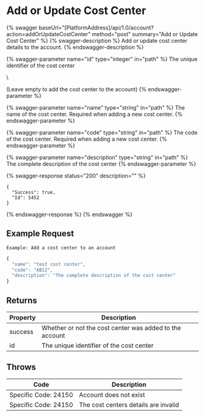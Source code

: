 # Add or Update Cost Center

{% swagger baseUrl="[PlatformAddress]/api/1.0/account?action=addOrUpdateCostCenter" method="post" summary="Add or Update Cost Center" %}
{% swagger-description %}
Add or update cost center details to the account.
{% endswagger-description %}

{% swagger-parameter name="id" type="integer" in="path" %}
The unique identifier of the cost center

\


(Leave empty to add the cost center to the account)
{% endswagger-parameter %}

{% swagger-parameter name="name" type="string" in="path" %}
The name of the cost center. Required when adding a new cost center.
{% endswagger-parameter %}

{% swagger-parameter name="code" type="string" in="path" %}
The code of the cost center. Required when adding a new cost center.
{% endswagger-parameter %}

{% swagger-parameter name="description" type="string" in="path" %}
The complete description of the cost center
{% endswagger-parameter %}

{% swagger-response status="200" description="" %}
```
{
  "Success": true,
  "Id": 5452
}
```
{% endswagger-response %}
{% endswagger %}

## Example Request

`Example: Add a cost center to an account`

```javascript
{
  "name": "test cost center",
  "code": "AB12",
  "description": "The complete description of the cost center"
}
```

## Returns

| Property | Description                                             |
| -------- | ------------------------------------------------------- |
| success  | Whether or not the cost center was added to the account |
| id       | The unique identifier of the cost center                |

## Throws

| Code                 | Description                          |
| -------------------- | ------------------------------------ |
| Specific Code: 24150 | Account does not exist               |
| Specific Code: 24150 | The cost centers details are invalid |
